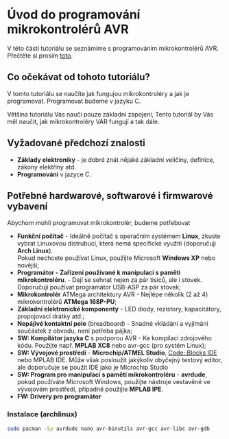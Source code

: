 # Úvod do programování mikrokontrolérů AVR
V této části tutoriálu se seznámíme s programováním mikrokontrolérů AVR. Přečtěte si prosím [toto](/readme.md).

## Co očekávat od tohoto tutoriálu?
V tomto tutoriálu se naučíte jak fungujou mikrokontroléry a jak je programovat. Programovat budeme v jazyku C.  

Většina tutoriálu Vás naučí pouze základni zapojení, Tento tutoriál by Vás měl naučit, jak mikrokontroléry VAR fungují a tak dále.

## Vyžadované předchozí znalosti
* **Základy elektroniky** - je dobré znát nějaké základní veličiny, definice, zákony elektřiny atd.
* **Programování** v jazyce C.

## Potřebné hardwarové, softwarové i firmwarové vybavení
Abychom mohli programovat mikrokontrolér, budeme potřebovat
* **Funkční počítač** - Ideálně počítač s operačním systémem **Linux**, zkuste vybrat Linuxovou distrubuci, která nemá specifické využití (doporučuji **Arch Linux**).  
Pokud nechcete používat Linux, použijte Microsoft **Windows XP** nebo novější;
* **Programátor - Zařízení používané k manipulaci s paměti mikrokontroléru**. -  Dají se sehnat nejen za pár tisíců, ale i stovek. Doporučuji používat
programátor USB-ASP za pár stovek;
* **Mikrokontrolér** ATMega architektury AVR - Nejlépe několik (2 až 4) mikrokontrolérů **ATMega 168P-PU**;
* **Základní elektronické komponenty** - LED diody, rezistory, kapacitátory, propojovací drátky atd.;
* **Nepájivé kontaktní pole** (breadboard) - Snadné vkládání a vyjímání součástek z obvodu, není potřeba pájka;  
* **SW: Kompilátor jazyka C** s podporou AVR - Ke kompilaci zdrojového kódu. Použijte např. **MPLAB XC8** nebo avr-gcc (pro systém Linux);
* **SW: Vývojové prostředí** - **Microchip/ATMEL Studio**, [Code::Blocks IDE](http://www.codeblocks.org/) nebo MPLAB IDE. Může však posloužit jakýkoliv obyčejný textový editor, ale doporučuje se použít IDE jako je Microchip Studio
* **SW: Program pro manipulaci s pamětí mikrokontroléru** - **avrdude**, pokud používáte Microsoft Windows, použijte nástroje vestavěné ve vývojovém prostředí, případně použijte **MPLAB IPE**.
* **FW: Drivery pro programátor** 

### Instalace (archlinux)
```sh
sudo pacman -Sy avrdude nano avr-binutils avr-gcc avr-libc avr-gdb
